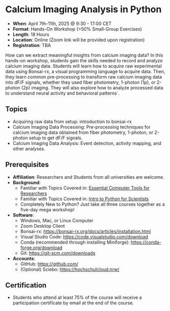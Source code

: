 # Calcium Imaging Analysis in Python
  - **When**: April 7th-11th, 2025 @ 9:30 - 17:00 CET
  - **Format**: Hands-On Workshop (>50% Small-Group Exercises)
  - **Length**: 18 Hours
  - **Location**: Online (Zoom link will be provided upon registration)
  - **Registration**: TBA

How can we extract meaningful insights from calcium imaging data? In this hands-on workshop, students gain the skills needed to record and analyze calcium imaging data. Students will learn how to acquire raw experimental data using Bonsai-rx, a visual programming language to acquire data. Then, they learn common pre-processing to transform raw calcium imaging data into dF/F signals, whether they used fiber photometry, 1-photon (1p), or 2-photon (2p) imaging. They will also explore how to analyze processed data to understand neural activity and behavioral patterns`. 

## Topics
  - Acquiring raw data from setup: introduction to bonsai-rx 
  - Calcium Imaging Data Processing: Pre-processing techniques for calcium imaging data obtained from fiber photometry, 1-photon, or 2-photon setup to get dF/F signals. 
  - Calcium Imaging Data Analysis: Event detection, activity mapping, and other analyses. 

## Prerequisites
- **Affiliation**: Researchers and Students from all universities are welcome.  
- **Background**: 
    - Familiar with Topics Covered in: [Essential Computer Tools for Researchers](TBA) 
    - Familiar with Topics Covered in: [Intro to Python for Scientists](TBA)
    - Completely New to Python?  Just take all three courses together as a five-day mega workshop! 
- **Software**: 
  - Windows, Mac, or Linux Computer
  - Zoom Desktop Client
  - Bonsai-rx: https://bonsai-rx.org/docs/articles/installation.html
  - Visual Studio Code: https://code.visualstudio.com/download
  - Conda (recommended through installing Miniforge): https://conda-forge.org/download
  - Git: https://git-scm.com/downloads
- **Accounts**:
  - GitHub: https://github.com/
  - (Optional) Sciebo: https://hochschulcloud.nrw/

## Certification
  - Students who attend at least 75% of the course will receive a participation certificate by email at the end of the course.
